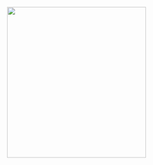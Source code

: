 <p align="center">
<img src="https://mhabibr02.github.io/Page-Web-Development/assets/img/portfolio/webdev-62.png" width="80%" height="30%">
</p>
